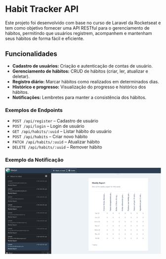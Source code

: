 # Habit Tracker API

Este projeto foi desenvolvido com base no curso de Laravel da Rocketseat e tem como objetivo fornecer uma API RESTful para o gerenciamento de hábitos, permitindo que usuários registrem, acompanhem e mantenham seus hábitos de forma fácil e eficiente.

## Funcionalidades

- **Cadastro de usuários:** Criação e autenticação de contas de usuário.
- **Gerenciamento de hábitos:** CRUD de hábitos (criar, ler, atualizar e deletar).
- **Registro diário:** Marcar hábitos como realizados em determinados dias.
- **Histórico e progresso:** Visualização do progresso e histórico dos hábitos.
- **Notificações:** Lembretes para manter a consistência dos hábitos.

### Exemplos de Endpoints

- `POST /api/register` – Cadastro de usuário
- `POST /api/login` – Login de usuário
- `GET /api/habits/:uuid` – Listar hábito do usuário
- `POST /api/habits` – Criar novo hábito
- `PATCH /api/habits/:uuid` – Atualizar hábito
- `DELETE /api/habits/:uuid` – Remover hábito

### Exemplo da Notificação

![Exemplo de notificação de hábito](public/notificacao_habit_tracker.png)